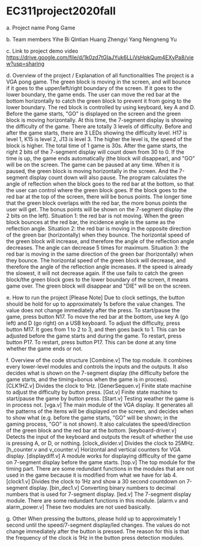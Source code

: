 # EC311project2020fall


a. Project name
Pong Game

b. Team members
Yihe Bi
Qintian Huang
Zhengyi Yang
Nengneng Yu

c. Link to project demo video
https://drive.google.com/file/d/1k0zd7tGIaJYuk6LLiVsHpkQum4EXyPa8/view?usp=sharing

d. Overview of the project / Explanation of all functionalities
The project is a VGA pong game. The green block is moving in the screen, and will bounce if it goes to the upper/left/right boundary of the screen. If it goes to the lower boundary, the game ends. The user can move the red bar at the bottom horizontally to catch the green block to prevent it from going to the lower boundary. The red block is controlled by using keyboard, key A and D. 
Before the game starts, "GO" is displayed on the screen and the green block is moving horizontally. At this time, the 7-segment display is showing the difficulty of the game. 
There are totally 3 levels of difficulty. Before and after the game starts, there are 3 LEDs showing the difficulty level. H17 is level 1, K15 is level 2, J13 is level 3. The higher the level is, the speed of the block is higher.
The total time of 1 game is 30s. After the game starts, the right 2 bits of the 7-segment display will count down from 30 to 0. If the time is up, the game ends automatically (the block will disappear), and "GO" will be on the screen.
The game can be paused at any time. When it is paused, the green block is moving horizontally in the screen. And the 7-segment display count down will also pause. 
The program calculates the angle of reflection when the block goes to the red bar at the bottom, so that the user can control where the green block goes. If the block goes to the red bar at the top of the screen, there will be bonus points. The longer time that the green block overlaps with the red bar, the more bonus points the user will get. The bonus points will be shown on the 7-segment display (the 2 bits on the left).
Situation 1: the red bar is not moving. When the green block bounces at the red bar, the incidence angle is the same as the reflection angle.
Situation 2: the red bar is moving in the opposite direction of the green bar (horizontally) when they bounce. The horizontal speed of the green block will increase, and therefore the angle of the reflection angle decreases. The angle can decrease 5 times for maximum.
Situation 3: the red bar is moving in the same direction of the green bar (horizontally) when they bounce. The horizontal speed of the green block will decrease, and therefore the angle of the reflection angle increases. If the speed is already the slowest, it will not decrease again.
If the use fails to catch the green block/the green block goes to the lower boundary of the screen, it means game over. The green block will disappear and "DIE" will be on the screen.

e. How to run the project
[Please Note] Due to clock settings, the button should be hold for up to approximately 1s before the value changes. The value does not change immediately after the press.
To start/pause the game, press button N17.
To move the red bar at the bottom, use key A (go left) and D (go right) on a USB keyboard.
To adjust the difficulty, press button M17. It goes from 1 to 2 to 3, and then goes back to 1. This can be adjusted before the game starts and during the game.
To restart, press button P17. 
To restart, press button P17. This can be done at any time whether the game ends or not.

f. Overview of the code structure
[Combine.v] The top module. It combines every lower-level modules and controls the inputs and the outputs. It also decides what is shown on the 7-segment display (the difficulty before the game starts, and the timing+bonus when the game is in process).
[CLK1HZ.v] Divides the clock to 1Hz.
[GenerSequen.v] Finite state machine to adjust the difficulty by button press.
[Gst.v] Finite state machine to start/pause the game by button press.
[Start.v] Testing weather the game is in process not.
[vga.v] The main module of the VGA display. It generates all the patterns of the items will be displayed on the screen, and decides when to show what (e.g. before the game starts, "GO" will be shown; in the gaming process, "GO" is not shown). It also calculates the speed/direction of the green block and the red bar at the bottom.
[keyboard-driver.v] Detects the input of the keyboard and outputs the result of whether the use is pressing A, or D, or nothing.
[clock_divider.v] Divides the clock to 25MHz.
[h_counter.v and v_counter.v] Horizontal and vertical counters for VGA display.
[displaydiff.v] A module works for displaying difficulty of the game on 7-segment display before the game starts.
[top.v] The top module for the timing part. There are some redundant functions in the modules that are not used in the game because it is modified from what we have for lab 4.
[clock1.v] Divides the clock to 1Hz and show a 30 second countdown on 7-segment display.
[bin_dec1.v] Converting binary numbers to decimal numbers that is used for 7-segment display.
[led.v] The 7-segment display module. There are some redundant functions in this module.
[alarm.v and alarm_power.v] These two modules are not used basically.

g. Other
When pressing the buttons, please hold up to approximately 1 second until the speed/7-segment display/led changes. The values do not change immediately after the button is pressed. The reason for this is that the frequency of the clock is 1Hz in the button press detection modules. 

